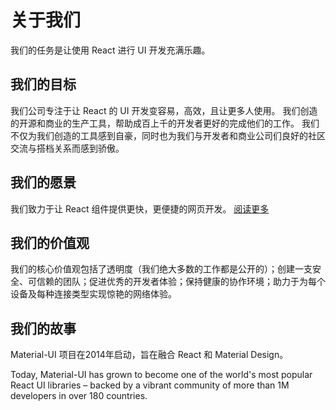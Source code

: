 # 关于我们

<p class="description">我们的任务是让使用 React 进行 UI 开发充满乐趣。</p>

## 我们的目标

我们公司专注于让 React 的 UI 开发变容易，高效，且让更多人使用。 我们创造的开源和商业的生产工具，帮助成百上千的开发者更好的完成他们的工作。 我们不仅为我们创造的工具感到自豪，同时也为我们与开发者和商业公司们良好的社区交流与搭档关系而感到骄傲。

## 我们的愿景

我们致力于让 React 组件提供更快，更便捷的网页开发。 [阅读更多](/discover-more/vision/)

## 我们的价值观

我们的核心价值观包括了透明度（我们绝大多数的工作都是公开的）；创建一支安全、可信赖的团队；促进优秀的开发者体验；保持健康的协作环境；助力于为每个设备及每种连接类型实现惊艳的网络体验。

## 我们的故事

Material-UI 项目在2014年启动，旨在融合 React 和 Material Design。

Today, Material-UI has grown to become one of the world's most popular React UI libraries – backed by a vibrant community of more than 1M developers in over 180 countries.
